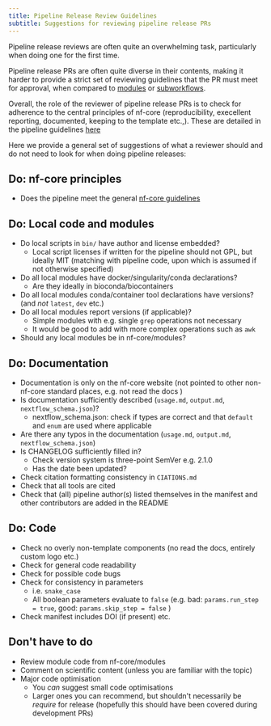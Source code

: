 ```yaml
---
title: Pipeline Release Review Guidelines
subtitle: Suggestions for reviewing pipeline release PRs
---
```


Pipeline release reviews are often quite an overwhelming task, particularly when doing one for the first time.

Pipeline release PRs are often quite diverse in their contents, making it harder to provide a strict set of reviewing guidelines that the PR must meet for approval, when compared to [modules](modules) or [subworkflows](subworkflows).

Overall, the role of the reviewer of pipeline release PRs is to check for adherence to the central principles of nf-core (reproducibility, execellent reporting, documented, keeping to the template etc.,). These are detailed in the pipeline guidelines [here](guidelines)

Here we provide a general set of suggestions of what a reviewer should and do not need to look for when doing pipeline releases:

## Do: nf-core principles

- Does the pipeline meet the general [nf-core guidelines](guidelines)

## Do: Local code and modules

- Do local scripts in `bin/` have author and license embedded?
  - Local script licenses if written for the pipeline should not GPL, but ideally MIT (matching with pipeline code, upon which is assumed if not otherwise specified)
- Do all local modules have docker/singularity/conda declarations?
  - Are they ideally in bioconda/biocontainers
- Do all local modules conda/container tool declarations have versions? (and _not_ `latest`, `dev` etc.)
- Do all local modules report versions (if applicable)?
  - Simple modules with e.g. single `grep` operations not necessary
  - It would be good to add with more complex operations such as `awk`
- Should any local modules be in nf-core/modules?

## Do: Documentation

- Documentation is only on the nf-core website (not pointed to other non-nf-core standard places, e.g. not read the docs )
- Is documentation sufficiently described (`usage.md`, `output.md`, `nextflow_schema.json`)?
  - nextflow_schema.json: check if types are correct and that `default` and `enum` are used where applicable
- Are there any typos in the documentation (`usage.md`, `output.md`, `nextflow_schema.json`)
- Is CHANGELOG sufficiently filled in?
  - Check version system is three-point SemVer e.g. 2.1.0
  - Has the date been updated?
- Check citation formatting consistency in `CIATIONS.md`
- Check that all tools are cited
- Check that (all) pipeline author(s) listed themselves in the manifest and other contributors are added in the README

## Do: Code

- Check no overly non-template components (no read the docs, entirely custom logo etc.)
- Check for general code readability
- Check for possible code bugs
- Check for consistency in parameters
  - i.e. `snake_case`
  - All boolean parameters evaluate to `false` (e.g. bad: `params.run_step = true`, good: `params.skip_step = false` )
- Check manifest includes DOI (if present) etc.

## Don't have to do

- Review module code from nf-core/modules
- Comment on scientific content (unless you are familiar with the topic)
- Major code optimisation
  - You _can_ suggest small code optimisations
  - Larger ones you can recommend, but shouldn't necessarily be _require_ for release (hopefully this should have been covered during development PRs)
